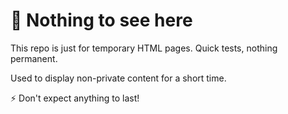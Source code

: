 # 🚫 Nothing to see here

This repo is just for temporary HTML pages. Quick tests, nothing permanent. 

Used to display non-private content for a short time.

⚡ Don't expect anything to last!
